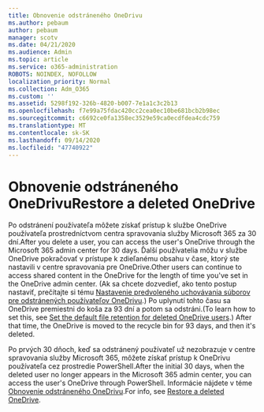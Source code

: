 ```yaml
---
title: Obnovenie odstráneného OneDrivu
ms.author: pebaum
author: pebaum
manager: scotv
ms.date: 04/21/2020
ms.audience: Admin
ms.topic: article
ms.service: o365-administration
ROBOTS: NOINDEX, NOFOLLOW
localization_priority: Normal
ms.collection: Adm_O365
ms.custom: ''
ms.assetid: 5298f192-326b-4820-b007-7e1a1c3c2b13
ms.openlocfilehash: f7e99a75fdac420cc2cea0ec10be681bcb2b98ec
ms.sourcegitcommit: c6692ce0fa1358ec3529e59ca0ecdfdea4cdc759
ms.translationtype: MT
ms.contentlocale: sk-SK
ms.lasthandoff: 09/14/2020
ms.locfileid: "47740922"
---
```

# <a name="restore-a-deleted-onedrive"></a><span data-ttu-id="f2647-102">Obnovenie odstráneného OneDrivu</span><span class="sxs-lookup"><span data-stu-id="f2647-102">Restore a deleted OneDrive</span></span>

<span data-ttu-id="f2647-103">Po odstránení používateľa môžete získať prístup k službe OneDrive používateľa prostredníctvom centra spravovania služby Microsoft 365 za 30 dní.</span><span class="sxs-lookup"><span data-stu-id="f2647-103">After you delete a user, you can access the user's OneDrive through the Microsoft 365 admin center for 30 days.</span></span> <span data-ttu-id="f2647-104">Ďalší používatelia môžu v službe OneDrive pokračovať v prístupe k zdieľanému obsahu v čase, ktorý ste nastavili v centre spravovania pre OneDrive.</span><span class="sxs-lookup"><span data-stu-id="f2647-104">Other users can continue to access shared content in the OneDrive for the length of time you've set in the OneDrive admin center.</span></span> <span data-ttu-id="f2647-105">(Ak sa chcete dozvedieť, ako tento postup nastaviť, prečítajte si tému [Nastavenie predvoleného uchovávania súborov pre odstránených používateľov OneDrivu](https://go.microsoft.com/fwlink/?linkid=874267).) Po uplynutí tohto času sa OneDrive premiestni do koša za 93 dní a potom sa odstráni.</span><span class="sxs-lookup"><span data-stu-id="f2647-105">(To learn how to set this, see [Set the default file retention for deleted OneDrive users](https://go.microsoft.com/fwlink/?linkid=874267).) After that time, the OneDrive is moved to the recycle bin for 93 days, and then it's deleted.</span></span>
  
<span data-ttu-id="f2647-106">Po prvých 30 dňoch, keď sa odstránený používateľ už nezobrazuje v centre spravovania služby Microsoft 365, môžete získať prístup k OneDrivu používateľa cez prostredie PowerShell.</span><span class="sxs-lookup"><span data-stu-id="f2647-106">After the initial 30 days, when the deleted user no longer appears in the Microsoft 365 admin center, you can access the user's OneDrive through PowerShell.</span></span> <span data-ttu-id="f2647-107">Informácie nájdete v téme [Obnovenie odstráneného OneDrivu](https://go.microsoft.com/fwlink/?linkid=874269).</span><span class="sxs-lookup"><span data-stu-id="f2647-107">For info, see [Restore a deleted OneDrive](https://go.microsoft.com/fwlink/?linkid=874269).</span></span>
  

